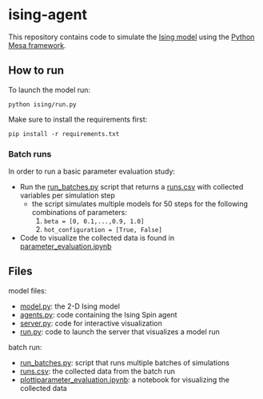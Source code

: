 # ising-agent
This repository contains code to simulate the [Ising model](https://stanford.edu/~jeffjar/statmech/intro4.html) using the [Python Mesa framework](https://mesa.readthedocs.io/en/stable/).


## How to run
To launch the model run:

```
python ising/run.py
```
Make sure to install the requirements first:
```
pip install -r requirements.txt
```
### Batch runs
In order to run a basic parameter evaluation study:
- Run the [run_batches.py](run_batches.py) script that returns a [runs.csv](runs.csv) with collected variables per simulation step
  - the script simulates multiple models for 50 steps for the following combinations of parameters:
    1) `beta = [0, 0.1,...,0.9, 1.0]`
    2) `hot_configuration = [True, False]`
- Code to visualize the collected data is found in [parameter_evaluation.ipynb](parameter_evaluation.ipynb)

## Files

model files:
- [model.py](ising/model.py): the 2-D Ising model
- [agents.py](ising/agents.py): code containing the Ising Spin agent 
- [server.py](ising/server.py): code for interactive visualization
- [run.py](ising/run.py): code to launch the server that visualizes a model run

batch run:
- [run_batches.py](run_batches.py): script that runs multiple batches of simulations
- [runs.csv](runs.csv): the collected data from the batch run
- [plottiparameter_evaluation.ipynb](parameter_evaluation.ipynb): a notebook for visualizing the collected data


